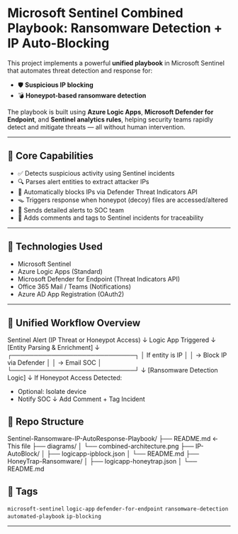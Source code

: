 # Microsoft Sentinel Combined Playbook: Ransomware Detection + IP Auto-Blocking

This project implements a powerful **unified playbook** in Microsoft Sentinel that automates threat detection and response for:

- 🛡️ **Suspicious IP blocking**
- 💣 **Honeypot-based ransomware detection**

The playbook is built using **Azure Logic Apps**, **Microsoft Defender for Endpoint**, and **Sentinel analytics rules**, helping security teams rapidly detect and mitigate threats — all without human intervention.

---

## 📌 Core Capabilities

- ✅ Detects suspicious activity using Sentinel incidents
- 🔍 Parses alert entities to extract attacker IPs
- 🚫 Automatically blocks IPs via Defender Threat Indicators API
- 🪤 Triggers response when honeypot (decoy) files are accessed/altered
- 📧 Sends detailed alerts to SOC team
- 📝 Adds comments and tags to Sentinel incidents for traceability

---

## 🧰 Technologies Used

- Microsoft Sentinel
- Azure Logic Apps (Standard)
- Microsoft Defender for Endpoint (Threat Indicators API)
- Office 365 Mail / Teams (Notifications)
- Azure AD App Registration (OAuth2)

---

## 🧠 Unified Workflow Overview

Sentinel Alert (IP Threat or Honeypot Access)
↓
Logic App Triggered
↓
[Entity Parsing & Enrichment]
↓
┌────────────────────────────┐
│ If entity is IP │
│ → Block IP via Defender │
│ → Email SOC │
└────────────────────────────┘
↓
[Ransomware Detection Logic]
↓
If Honeypot Access Detected:
- Optional: Isolate device
- Notify SOC
↓
Add Comment + Tag Incident



## 📂 Repo Structure

Sentinel-Ransomware-IP-AutoResponse-Playbook/
├── README.md ← This file
├── diagrams/
│ └── combined-architecture.png
├── IP-AutoBlock/
│ ├── logicapp-ipblock.json
│ └── README.md
├── HoneyTrap-Ransomware/
│ ├── logicapp-honeytrap.json
│ └── README.md



## 🔖 Tags

`microsoft-sentinel` `logic-app` `defender-for-endpoint` `ransomware-detection` `automated-playbook` `ip-blocking`

---